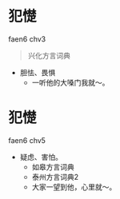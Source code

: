 # 犯憷
faen6 chv3
> 兴化方言词典
- 胆怯、畏惧
  - 一听他的大嗓门我就～。

# 犯憷
faen6 chv5
+ 疑虑、害怕。
  * 如皋方言词典
  * 泰州方言词典2
  - 大家一望到他，心里就～。
